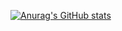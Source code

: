 [![Anurag's GitHub stats](https://github-readme-stats.vercel.app/api?username=v03413&show_icons=true&theme=dracula)](https://github.com/v03413/github-readme-stats)
